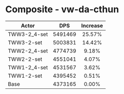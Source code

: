 # Composite - vw-da-cthun
| Actor | DPS | Increase |
|---|:---:|:---:|
|TWW3-2_4-set|5491469|25.57%|
|TWW3-2-set|5003831|14.42%|
|TWW2-2_4-set|4774739|9.18%|
|TWW2-2-set|4551041|4.07%|
|TWW1-2_4-set|4531567|3.62%|
|TWW1-2-set|4395452|0.51%|
|Base|4373165|0.00%|
